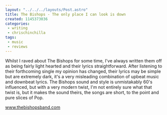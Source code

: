 ```yaml
---
layout: "../../../layouts/Post.astro"
title: The Bishops - The only place I can look is down
created: 1145373036
categories:
 - writing
 - chrischinchilla
tags: 
 - music 
 - reviews
---
```


Whilst I raved about The Bishops for some time, I've always written them off as being fairly light hearted and their lyrics straightforward. After listening to their forthcoming single my opinion has changed, their lyrics may be simple but are extremely dark, it's a very misleading combination of upbeat music and downbeat lyrics. The Bishops sound and style is unmistakably 60's influenced, but with a very modern twist, I'm not entirely sure what that twist is, but it makes the sound theirs, the songs are short, to the point and pure slices of Pop.

<a href='https://www.thebishopsband.com' target='_blank'>www.thebishopsband.com</a>
